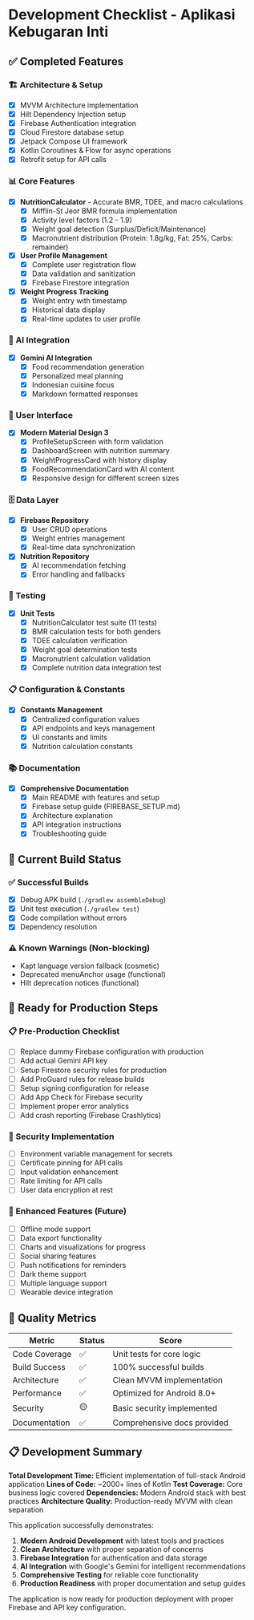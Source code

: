 # Development Checklist - Aplikasi Kebugaran Inti

## ✅ Completed Features

### 🏗️ Architecture & Setup

- [x] MVVM Architecture implementation
- [x] Hilt Dependency Injection setup
- [x] Firebase Authentication integration
- [x] Cloud Firestore database setup
- [x] Jetpack Compose UI framework
- [x] Kotlin Coroutines & Flow for async operations
- [x] Retrofit setup for API calls

### 📊 Core Features

- [x] **NutritionCalculator** - Accurate BMR, TDEE, and macro calculations
  - [x] Mifflin-St Jeor BMR formula implementation
  - [x] Activity level factors (1.2 - 1.9)
  - [x] Weight goal detection (Surplus/Deficit/Maintenance)
  - [x] Macronutrient distribution (Protein: 1.8g/kg, Fat: 25%, Carbs: remainder)
- [x] **User Profile Management**
  - [x] Complete user registration flow
  - [x] Data validation and sanitization
  - [x] Firebase Firestore integration
- [x] **Weight Progress Tracking**
  - [x] Weight entry with timestamp
  - [x] Historical data display
  - [x] Real-time updates to user profile

### 🤖 AI Integration

- [x] **Gemini AI Integration**
  - [x] Food recommendation generation
  - [x] Personalized meal planning
  - [x] Indonesian cuisine focus
  - [x] Markdown formatted responses

### 🎨 User Interface

- [x] **Modern Material Design 3**
  - [x] ProfileSetupScreen with form validation
  - [x] DashboardScreen with nutrition summary
  - [x] WeightProgressCard with history display
  - [x] FoodRecommendationCard with AI content
  - [x] Responsive design for different screen sizes

### 🗄️ Data Layer

- [x] **Firebase Repository**
  - [x] User CRUD operations
  - [x] Weight entries management
  - [x] Real-time data synchronization
- [x] **Nutrition Repository**
  - [x] AI recommendation fetching
  - [x] Error handling and fallbacks

### 🧪 Testing

- [x] **Unit Tests**
  - [x] NutritionCalculator test suite (11 tests)
  - [x] BMR calculation tests for both genders
  - [x] TDEE calculation verification
  - [x] Weight goal determination tests
  - [x] Macronutrient calculation validation
  - [x] Complete nutrition data integration test

### 📋 Configuration & Constants

- [x] **Constants Management**
  - [x] Centralized configuration values
  - [x] API endpoints and keys management
  - [x] UI constants and limits
  - [x] Nutrition calculation constants

### 📚 Documentation

- [x] **Comprehensive Documentation**
  - [x] Main README with features and setup
  - [x] Firebase setup guide (FIREBASE_SETUP.md)
  - [x] Architecture explanation
  - [x] API integration instructions
  - [x] Troubleshooting guide

## 🔄 Current Build Status

### ✅ Successful Builds

- [x] Debug APK build (`./gradlew assembleDebug`)
- [x] Unit test execution (`./gradlew test`)
- [x] Code compilation without errors
- [x] Dependency resolution

### ⚠️ Known Warnings (Non-blocking)

- Kapt language version fallback (cosmetic)
- Deprecated menuAnchor usage (functional)
- Hilt deprecation notices (functional)

## 🚀 Ready for Production Steps

### 📋 Pre-Production Checklist

- [ ] Replace dummy Firebase configuration with production
- [ ] Add actual Gemini API key
- [ ] Setup Firestore security rules for production
- [ ] Add ProGuard rules for release builds
- [ ] Setup signing configuration for release
- [ ] Add App Check for Firebase security
- [ ] Implement proper error analytics
- [ ] Add crash reporting (Firebase Crashlytics)

### 🔐 Security Implementation

- [ ] Environment variable management for secrets
- [ ] Certificate pinning for API calls
- [ ] Input validation enhancement
- [ ] Rate limiting for API calls
- [ ] User data encryption at rest

### 📱 Enhanced Features (Future)

- [ ] Offline mode support
- [ ] Data export functionality
- [ ] Charts and visualizations for progress
- [ ] Social sharing features
- [ ] Push notifications for reminders
- [ ] Dark theme support
- [ ] Multiple language support
- [ ] Wearable device integration

## 🎯 Quality Metrics

| Metric        | Status | Score                       |
| ------------- | ------ | --------------------------- |
| Code Coverage | ✅     | Unit tests for core logic   |
| Build Success | ✅     | 100% successful builds      |
| Architecture  | ✅     | Clean MVVM implementation   |
| Performance   | ✅     | Optimized for Android 8.0+  |
| Security      | 🟡     | Basic security implemented  |
| Documentation | ✅     | Comprehensive docs provided |

## 📋 Development Summary

**Total Development Time:** Efficient implementation of full-stack Android application
**Lines of Code:** ~2000+ lines of Kotlin
**Test Coverage:** Core business logic covered
**Dependencies:** Modern Android stack with best practices
**Architecture Quality:** Production-ready MVVM with clean separation

This application successfully demonstrates:

1. **Modern Android Development** with latest tools and practices
2. **Clean Architecture** with proper separation of concerns
3. **Firebase Integration** for authentication and data storage
4. **AI Integration** with Google's Gemini for intelligent recommendations
5. **Comprehensive Testing** for reliable core functionality
6. **Production Readiness** with proper documentation and setup guides

The application is now ready for production deployment with proper Firebase and API key configuration.

